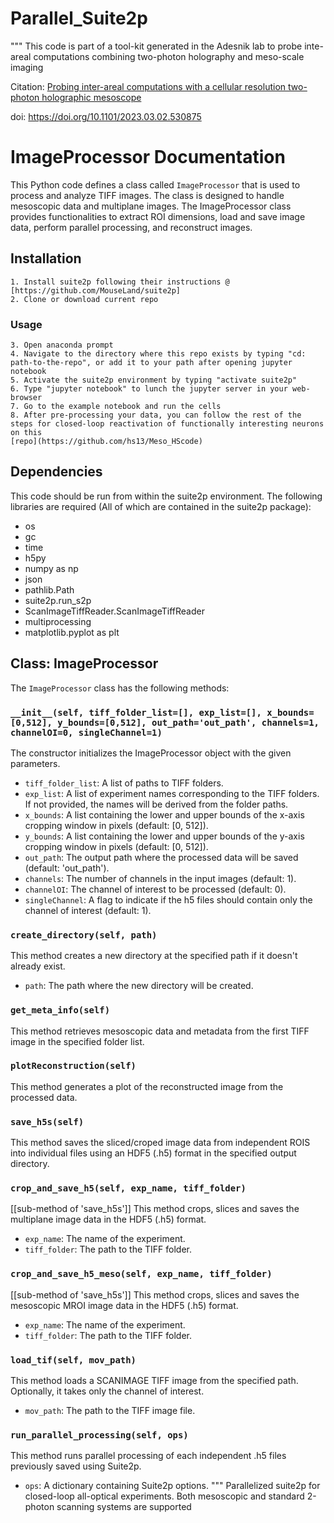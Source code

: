 # Parallel_Suite2p
"""
This code is part of a tool-kit generated in the Adesnik lab to probe inte-areal computations combining two-photon holography and meso-scale imaging

Citation:
[Probing inter-areal computations with a cellular resolution two-photon holographic mesoscope](https://www.biorxiv.org/content/10.1101/2023.03.02.530875v2)

doi: https://doi.org/10.1101/2023.03.02.530875

# ImageProcessor Documentation
This Python code defines a class called `ImageProcessor` that is used to process and analyze TIFF images. The class is designed to handle mesoscopic data and multiplane images. The ImageProcessor class provides functionalities to extract ROI dimensions, load and save image data, perform parallel processing, and reconstruct images.
## Installation

    1. Install suite2p following their instructions @ [https://github.com/MouseLand/suite2p] 
    2. Clone or download current repo
   ### Usage
    3. Open anaconda prompt
    4. Navigate to the directory where this repo exists by typing "cd: path-to-the-repo", or add it to your path after opening jupyter notebook
    5. Activate the suite2p environment by typing "activate suite2p"
    6. Type "jupyter notebook" to lunch the jupyter server in your web-browser
    7. Go to the example notebook and run the cells
    8. After pre-processing your data, you can follow the rest of the steps for closed-loop reactivation of functionally interesting neurons on this 
    [repo](https://github.com/hs13/Meso_HScode)
    

## Dependencies

This code should be run from within the suite2p environment.
The following libraries are required (All of which are contained in the suite2p package):
- os
- gc
- time
- h5py
- numpy as np
- json
- pathlib.Path
- suite2p.run_s2p
- ScanImageTiffReader.ScanImageTiffReader
- multiprocessing
- matplotlib.pyplot as plt

## Class: ImageProcessor

The `ImageProcessor` class has the following methods:

### `__init__(self, tiff_folder_list=[], exp_list=[], x_bounds=[0,512], y_bounds=[0,512], out_path='out_path', channels=1, channelOI=0, singleChannel=1)`

The constructor initializes the ImageProcessor object with the given parameters.

- `tiff_folder_list`: A list of paths to TIFF folders.
- `exp_list`: A list of experiment names corresponding to the TIFF folders. If not provided, the names will be derived from the folder paths.
- `x_bounds`: A list containing the lower and upper bounds of the x-axis cropping window in pixels (default: [0, 512]).
- `y_bounds`: A list containing the lower and upper bounds of the y-axis cropping window in pixels (default: [0, 512]).
- `out_path`: The output path where the processed data will be saved (default: 'out_path').
- `channels`: The number of channels in the input images (default: 1).
- `channelOI`: The channel of interest to be processed (default: 0). 
- `singleChannel`: A flag to indicate if the h5 files should contain only the channel of interest (default: 1).

### `create_directory(self, path)`

This method creates a new directory at the specified path if it doesn't already exist.

- `path`: The path where the new directory will be created.

### `get_meta_info(self)`

This method retrieves mesoscopic data and metadata from the first TIFF image in the specified folder list. 

### `plotReconstruction(self)`

This method generates a plot of the reconstructed image from the processed data.

### `save_h5s(self)`

This method saves the sliced/croped image data from independent ROIS into individual files using an HDF5 (.h5) format in the specified output directory.

### `crop_and_save_h5(self, exp_name, tiff_folder)`

[[sub-method of 'save_h5s']] This method  crops, slices and saves the multiplane image data in the HDF5 (.h5) format.

- `exp_name`: The name of the experiment.
- `tiff_folder`: The path to the TIFF folder.

### `crop_and_save_h5_meso(self, exp_name, tiff_folder)`

[[sub-method of 'save_h5s']] This method crops, slices and saves the mesoscopic MROI image data in the HDF5 (.h5) format.

- `exp_name`: The name of the experiment.
- `tiff_folder`: The path to the TIFF folder.

### `load_tif(self, mov_path)`

This method loads a SCANIMAGE TIFF image from the specified path. Optionally, it takes only the channel of interest.

- `mov_path`: The path to the TIFF image file.

### `run_parallel_processing(self, ops)`

This method runs parallel processing of each independent .h5 files previously saved using Suite2p.

- `ops`: A dictionary containing Suite2p options.
"""
Parallelized suite2p for closed-loop all-optical experiments. Both mesoscopic and standard 2-photon scanning systems are supported
